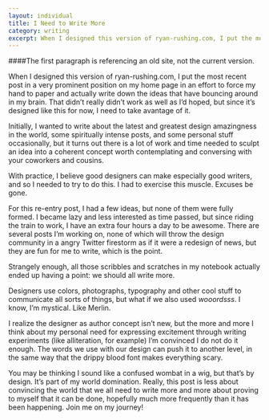 ```yaml
---
layout: individual
title: I Need to Write More
category: writing
excerpt: When I designed this version of ryan-rushing.com, I put the most recent post in a very prominent position on my home page in an effort to force my hand to paper and actually write down the ideas that have bouncing around in my brain. That didn&rsquo;t really didn&rsquo;t work as well as I&rsquo;d hoped, but since it&rsquo;s designed like this for now, I need to take avantage of it.
---
```


####The first paragraph is referencing an old site, not the current version.

When I designed this version of ryan-rushing.com, I put the most recent post in a very prominent position on my home page in an effort to force my hand to paper and actually write down the ideas that have bouncing around in my brain. That didn&rsquo;t really didn&rsquo;t work as well as I&rsquo;d hoped, but since it&rsquo;s designed like this for now, I need to take avantage of it.

Initially, I wanted to write about the latest and greatest design amazingness in the world, some spiritually intense posts, and some personal stuff occasionally, but it turns out there is a lot of work and time needed to sculpt an idea into a coherent concept worth contemplating and conversing with your coworkers and cousins.

With practice, I believe good designers can make especially good writers, and so I needed to try to do this. I had to exercise this muscle. Excuses be gone. 

For this re-entry post, I had a few ideas, but none of them were fully formed. I became lazy and less interested as time passed, but since riding the train to work, I have an extra four hours a day to be awesome. There are several posts I&rsquo;m working on, none of which will throw the design community in a angry Twitter firestorm as if it were a redesign of news, but they are fun for me to write, which is the point.

Strangely enough, all those scribbles and scratches in my notebook actually ended up having a point: we should all write more.

Designers use colors, photographs, typography and other cool stuff to communicate all sorts of things, but what if we also used *wooordsss*. I know, I&rsquo;m mystical. Like Merlin.

I realize the designer as author concept isn&rsquo;t new, but the more and more I think about my personal need for expressing excitement through writing experiments (like alliteration, for example) I&rsquo;m convinced I do not do it enough. The words we use with our design can push it to another level, in the same way that the drippy blood font makes everything scary. 

You may be thinking I sound like a confused wombat in a wig, but that&rsquo;s by design. It&rsquo;s part of my world domination. Really, this post is less about convincing the world that we all need to write more and more about proving to myself that it can be done, hopefully much more frequently than it has been happening.  Join me on my journey!